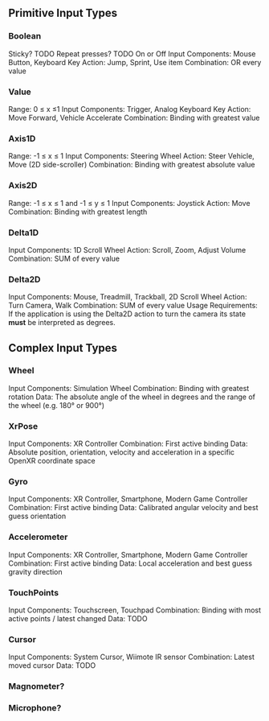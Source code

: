 ## Primitive Input Types
### Boolean
Sticky? TODO
Repeat presses? TODO
On or Off
Input Components: Mouse Button, Keyboard Key
Action: Jump, Sprint, Use item
Combination: OR every value

### Value
Range: 0 ≤ x ≤1
Input Components: Trigger, Analog Keyboard Key
Action: Move Forward, Vehicle Accelerate
Combination: Binding with greatest value

### Axis1D
Range: -1 ≤ x ≤ 1
Input Components: Steering Wheel
Action: Steer Vehicle, Move (2D side-scroller)
Combination: Binding with greatest absolute value

### Axis2D
Range: -1 ≤ x ≤ 1 and -1 ≤ y ≤ 1
Input Components: Joystick
Action: Move
Combination: Binding with greatest length

### Delta1D
Input Components: 1D Scroll Wheel
Action: Scroll, Zoom, Adjust Volume
Combination: SUM of every value

### Delta2D
Input Components: Mouse, Treadmill, Trackball, 2D Scroll Wheel
Action: Turn Camera, Walk
Combination: SUM of every value
Usage Requirements:
If the application is using the Delta2D action to turn the camera its state **must** be interpreted as degrees.

## Complex Input Types
### Wheel
Input Components: Simulation Wheel
Combination: Binding with greatest rotation
Data: The absolute angle of the wheel in degrees and the range of the wheel (e.g. 180° or 900°)

### XrPose
Input Components: XR Controller
Combination: First active binding
Data: Absolute position, orientation, velocity and acceleration in a specific OpenXR coordinate space

### Gyro
Input Components: XR Controller, Smartphone, Modern Game Controller
Combination: First active binding
Data: Calibrated angular velocity and best guess orientation 

### Accelerometer
Input Components: XR Controller, Smartphone, Modern Game Controller
Combination: First active binding
Data: Local acceleration and best guess gravity direction

### TouchPoints
Input Components: Touchscreen, Touchpad
Combination: Binding with most active points / latest changed
Data: TODO

### Cursor
Input Components: System Cursor, Wiimote IR sensor
Combination: Latest moved cursor
Data: TODO

### Magnometer?
### Microphone?